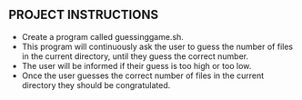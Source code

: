 ## PROJECT INSTRUCTIONS
- Create a program called guessinggame.sh.
- This program will continuously ask the user to guess the number of files in the current directory, until they guess the correct number. 
- The user will be informed if their guess is too high or too low. 
- Once the user guesses the correct number of files in the current directory they should be congratulated.